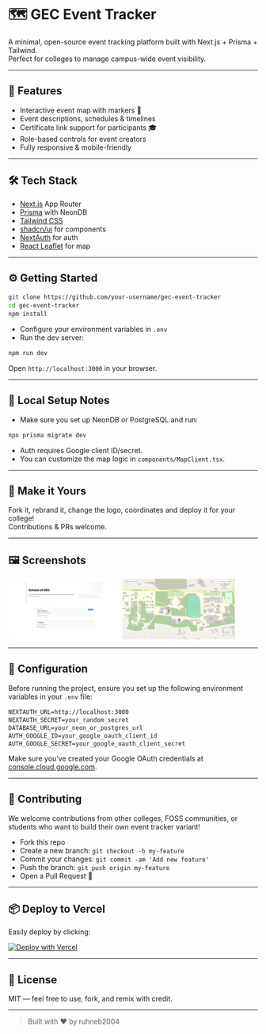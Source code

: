 # 🗺️ GEC Event Tracker

A minimal, open-source event tracking platform built with Next.js + Prisma + Tailwind.  
Perfect for colleges to manage campus-wide event visibility.

---

## 🚀 Features

- Interactive event map with markers 🧭
- Event descriptions, schedules & timelines
- Certificate link support for participants 🎓
- Role-based controls for event creators
- Fully responsive & mobile-friendly

---

## 🛠 Tech Stack

- [Next.js](https://nextjs.org) App Router
- [Prisma](https://prisma.io) with NeonDB
- [Tailwind CSS](https://tailwindcss.com)
- [shadcn/ui](https://ui.shadcn.dev) for components
- [NextAuth](https://next-auth.js.org/) for auth
- [React Leaflet](https://react-leaflet.js.org/) for map

---

## ⚙️ Getting Started

```bash
git clone https://github.com/your-username/gec-event-tracker
cd gec-event-tracker
npm install
```

- Configure your environment variables in `.env`
- Run the dev server:

```bash
npm run dev
```

Open `http://localhost:3000` in your browser.

---

## 🧪 Local Setup Notes

- Make sure you set up NeonDB or PostgreSQL and run:

```bash
npx prisma migrate dev
```

- Auth requires Google client ID/secret.
- You can customize the map logic in `components/MapClient.tsx`.

---

## 🧩 Make it Yours

Fork it, rebrand it, change the logo, coordinates and deploy it for your college!  
Contributions & PRs welcome.

---

## 🖼️ Screenshots

<p float="left">
  <img src="public/screenshot-home.png" width="45%" />
  <img src="public/screenshot-map.png" width="45%" />
</p>

---

## 🧰 Configuration

Before running the project, ensure you set up the following environment variables in your `.env` file:

```env
NEXTAUTH_URL=http://localhost:3000
NEXTAUTH_SECRET=your_random_secret
DATABASE_URL=your_neon_or_postgres_url
AUTH_GOOGLE_ID=your_google_oauth_client_id
AUTH_GOOGLE_SECRET=your_google_oauth_client_secret
```

Make sure you’ve created your Google OAuth credentials at [console.cloud.google.com](https://console.cloud.google.com).

---

## 🤝 Contributing

We welcome contributions from other colleges, FOSS communities, or students who want to build their own event tracker variant!

- Fork this repo
- Create a new branch: `git checkout -b my-feature`
- Commit your changes: `git commit -am 'Add new feature'`
- Push the branch: `git push origin my-feature`
- Open a Pull Request 🚀

---

## 📦 Deploy to Vercel

Easily deploy by clicking:

[![Deploy with Vercel](https://vercel.com/button)](https://vercel.com/new)

---

## 📄 License

MIT — feel free to use, fork, and remix with credit.

---

> Built with ❤️ by ruhneb2004
